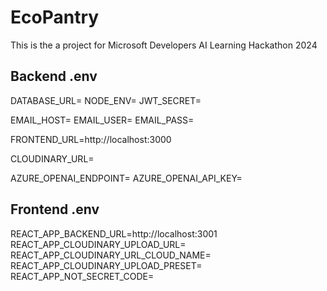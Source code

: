 # EcoPantry
This is the a project for Microsoft Developers AI Learning Hackathon 2024

## Backend .env

DATABASE_URL=
NODE_ENV=
JWT_SECRET=

EMAIL_HOST=
EMAIL_USER=
EMAIL_PASS=

FRONTEND_URL=http://localhost:3000

CLOUDINARY_URL=

AZURE_OPENAI_ENDPOINT=
AZURE_OPENAI_API_KEY=


## Frontend .env

REACT_APP_BACKEND_URL=http://localhost:3001
REACT_APP_CLOUDINARY_UPLOAD_URL=
REACT_APP_CLOUDINARY_URL_CLOUD_NAME=
REACT_APP_CLOUDINARY_UPLOAD_PRESET=
REACT_APP_NOT_SECRET_CODE=

